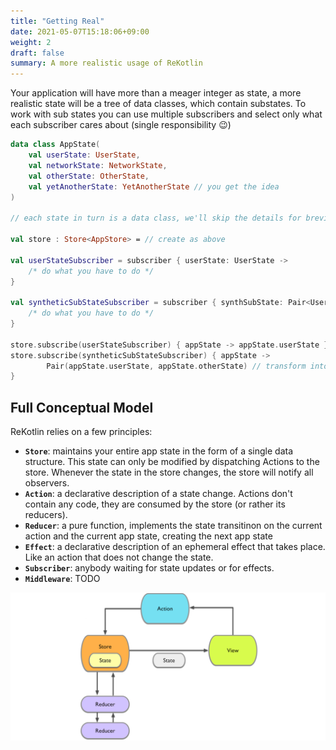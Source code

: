 ```yaml
---
title: "Getting Real"
date: 2021-05-07T15:18:06+09:00
weight: 2
draft: false
summary: A more realistic usage of ReKotlin
---
```


Your application will have more than a meager integer as state, a more realistic state will be a tree of data classes, which contain substates. To work with sub states you can use multiple subscribers and select only what each subscriber cares about (single responsibility 😉)

```kotlin
data class AppState(
    val userState: UserState,
    val networkState: NetworkState,
    val otherState: OtherState,
    val yetAnotherState: YetAnotherState // you get the idea
)

// each state in turn is a data class, we'll skip the details for brevity

val store : Store<AppStore> = // create as above

val userStateSubscriber = subscriber { userState: UserState ->
    /* do what you have to do */
}

val syntheticSubStateSubscriber = subscriber { synthSubState: Pair<UserState, OtherState> ->
    /* do what you have to do */
}

store.subscribe(userStateSubscriber) { appState -> appState.userState } // select only the user state
store.subscribe(syntheticSubStateSubscriber) { appState ->
        Pair(appState.userState, appState.otherState) // transform into synthetic sub-state
}
```

## Full Conceptual Model

ReKotlin relies on a few principles:

- **`Store`**: maintains your entire app state in the form of a single data structure. This state can only be modified by dispatching Actions to the store. Whenever the state in the store changes, the store will notify all observers.
- **`Action`**: a declarative description of a state change. Actions don't contain any code, they are consumed by the store (or rather its reducers).
- **`Reducer`**: a pure function, implements the state transitinon on the current action and the current app state, creating the next app state
- **`Effect`**: a declarative description of an ephemeral effect that takes place. Like an action that does not change the state.
- **`Subscriber`**: anybody waiting for state updates or for effects.
- **`Middleware`**: TODO

![](reswift_concept.png)